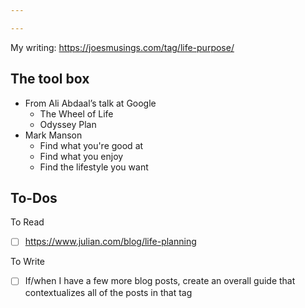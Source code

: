 ```yaml
---

---
```

My writing: https://joesmusings.com/tag/life-purpose/

## The tool box

- From Ali Abdaal’s talk at Google
	- The Wheel of Life
	- Odyssey Plan
- Mark Manson
	- Find what you're good at
	- Find what you enjoy
	- Find the lifestyle you want

## To-Dos

To Read
- [ ] https://www.julian.com/blog/life-planning

To Write
- [ ] If/when I have a few more blog posts, create an overall guide that contextualizes all of the posts in that tag
